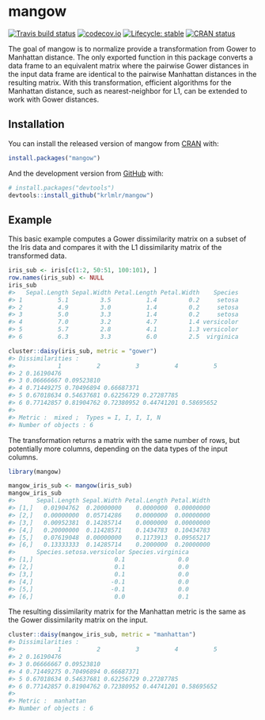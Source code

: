 
<!-- README.md is generated from README.Rmd. Please edit that file -->

# mangow

<!-- badges: start -->

[![Travis build
status](https://travis-ci.org/krlmlr/mangow.svg?branch=master)](https://travis-ci.org/krlmlr/mangow)
[![codecov.io](https://codecov.io/github/krlmlr/mangow/coverage.svg?branch=master)](https://codecov.io/github/krlmlr/mangow?branch=master)
[![Lifecycle:
stable](https://img.shields.io/badge/lifecycle-stable-brightgreen.svg)](https://www.tidyverse.org/lifecycle/#stable)
[![CRAN
status](https://www.r-pkg.org/badges/version/mangow)](https://CRAN.R-project.org/package=mangow)
<!-- badges: end -->

The goal of mangow is to normalize provide a transformation from Gower
to Manhattan distance. The only exported function in this package
converts a data frame to an equivalent matrix where the pairwise Gower
distances in the input data frame are identical to the pairwise
Manhattan distances in the resulting matrix. With this transformation,
efficient algorithms for the Manhattan distance, such as
nearest-neighbor for L1, can be extended to work with Gower distances.

## Installation

You can install the released version of mangow from
[CRAN](https://CRAN.R-project.org) with:

``` r
install.packages("mangow")
```

And the development version from [GitHub](https://github.com/) with:

``` r
# install.packages("devtools")
devtools::install_github("krlmlr/mangow")
```

## Example

This basic example computes a Gower dissimilarity matrix on a subset of
the Iris data and compares it with the L1 dissimilarity matrix of the
transformed data.

``` r
iris_sub <- iris[c(1:2, 50:51, 100:101), ]
row.names(iris_sub) <- NULL
iris_sub
#>   Sepal.Length Sepal.Width Petal.Length Petal.Width    Species
#> 1          5.1         3.5          1.4         0.2     setosa
#> 2          4.9         3.0          1.4         0.2     setosa
#> 3          5.0         3.3          1.4         0.2     setosa
#> 4          7.0         3.2          4.7         1.4 versicolor
#> 5          5.7         2.8          4.1         1.3 versicolor
#> 6          6.3         3.3          6.0         2.5  virginica

cluster::daisy(iris_sub, metric = "gower")
#> Dissimilarities :
#>            1          2          3          4          5
#> 2 0.16190476                                            
#> 3 0.06666667 0.09523810                                 
#> 4 0.71449275 0.70496894 0.66687371                      
#> 5 0.67018634 0.54637681 0.62256729 0.27287785           
#> 6 0.77142857 0.81904762 0.72380952 0.44741201 0.58695652
#> 
#> Metric :  mixed ;  Types = I, I, I, I, N 
#> Number of objects : 6
```

The transformation returns a matrix with the same number of rows, but
potentially more columns, depending on the data types of the input
columns.

``` r
library(mangow)

mangow_iris_sub <- mangow(iris_sub)
mangow_iris_sub
#>      Sepal.Length Sepal.Width Petal.Length Petal.Width
#> [1,]   0.01904762  0.20000000    0.0000000  0.00000000
#> [2,]   0.00000000  0.05714286    0.0000000  0.00000000
#> [3,]   0.00952381  0.14285714    0.0000000  0.00000000
#> [4,]   0.20000000  0.11428571    0.1434783  0.10434783
#> [5,]   0.07619048  0.00000000    0.1173913  0.09565217
#> [6,]   0.13333333  0.14285714    0.2000000  0.20000000
#>      Species.setosa.versicolor Species.virginica
#> [1,]                       0.1               0.0
#> [2,]                       0.1               0.0
#> [3,]                       0.1               0.0
#> [4,]                      -0.1               0.0
#> [5,]                      -0.1               0.0
#> [6,]                       0.0               0.1
```

The resulting dissimilarity matrix for the Manhattan metric is the same
as the Gower dissimilarity matrix on the input.

``` r
cluster::daisy(mangow_iris_sub, metric = "manhattan")
#> Dissimilarities :
#>            1          2          3          4          5
#> 2 0.16190476                                            
#> 3 0.06666667 0.09523810                                 
#> 4 0.71449275 0.70496894 0.66687371                      
#> 5 0.67018634 0.54637681 0.62256729 0.27287785           
#> 6 0.77142857 0.81904762 0.72380952 0.44741201 0.58695652
#> 
#> Metric :  manhattan 
#> Number of objects : 6
```
